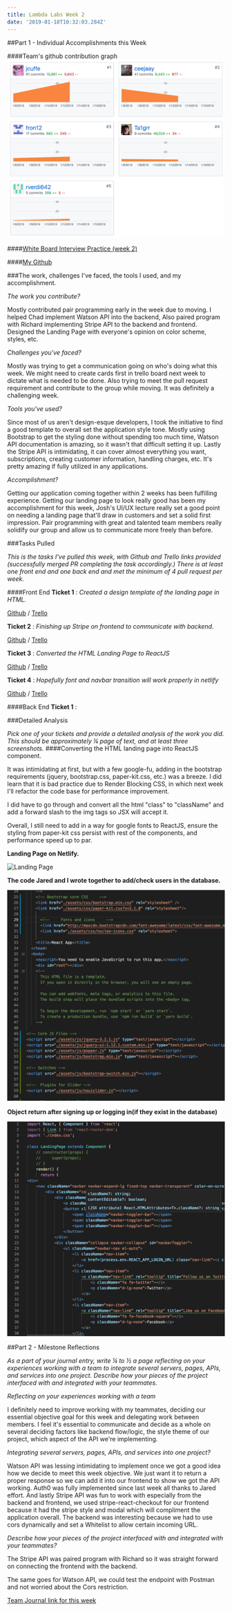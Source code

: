 ```yaml
---
title: Lambda Labs Week 2
date: '2019-01-18T10:32:03.284Z'
---
```


##Part 1 - Individual Accomplishments this Week

####Team's github contribution graph
![Team Github Contribution](./group-contribute.png)

####[White Board Interview Practice (week 2)](https://youtu.be/KjjIowizVMg)

####[My Github](https://github.com/Ta1grr)

###The work, challenges I've faced, the tools I used, and my accomplishment.

_The work you contribute?_

Mostly contributed pair programming early in the week due to moving. I helped Chad implement Watson API into the backend, Also paired program with Richard implementing Stripe API to the backend and frontend. Designed the Landing Page with everyone's opinion on color scheme, styles, etc.

_Challenges you've faced?_

Mostly was trying to get a communication going on who's doing what this week. We might need to create cards first in trello board next week to dictate what is needed to be done. Also trying to meet the pull request requirement and contribute to the group while moving. It was definitely a challenging week.

_Tools you've used?_

Since most of us aren't design-esque developers, I took the initiative to find a good template to overall set the application style tone. Mostly using Bootstrap to get the styling done without spending too much time, Watson API documentation is amazing, so it wasn't that difficult setting it up. Lastly the Stripe API is intimidating, it can cover almost everything you want, subscriptions, creating customer information, handling charges, etc. It's pretty amazing if fully utilized in any applications.

_Accomplishment?_

Getting our application coming together within 2 weeks has been fulfilling experience. Getting our landing page to look really good has been my accomplishment for this week, Josh's UI/UX lecture really set a good point on needing a landing page that'll draw in customers and set a solid first impression. Pair programming with great and talented team members really solidify our group and allow us to communicate more freely than before.

###Tasks Pulled

_This is the tasks I've pulled this week, with Github and Trello links provided (successfully merged PR completing the task accordingly.) There is at least one front end and one back end and met the minimum of 4 pull request per week._

####Front End
**Ticket 1** :
_Created a design template of the landing page in HTML._

[Github](https://github.com/Lambda-School-Labs/dont-send-that-email/pull/40) / [Trello](https://trello.com/c/Q2fn2caG/61-template-design-for-landing-pagehtml-and-rest-of-application)

**Ticket 2** :
_Finishing up Stripe on frontend to communicate with backend._

[Github](https://github.com/Lambda-School-Labs/dont-send-that-email/pull/45) / [Trello](https://trello.com/c/FvF0bzBC/55-stripe-front-and-backend-for-dste)

**Ticket 3** :
_Converted the HTML Landing Page to ReactJS_

[Github](https://github.com/Lambda-School-Labs/dont-send-that-email/pull/54) / [Trello](https://trello.com/c/byDDmoEz/62-converting-landing-page-to-reactjs-component)

**Ticket 4** :
_Hopefully font and navbar transition will work properly in netlify_

[Github](https://github.com/Lambda-School-Labs/dont-send-that-email/pull/57) / [Trello](#)

####Back End
**Ticket 1** :
<!-- _None_

[Github](#) / [Trello](#) -->

###Detailed Analysis

_Pick one of your tickets and provide a detailed analysis of the work you did.  This should be approximately ¼ page of text, and at least three screenshots._
####Converting the HTML landing page into ReactJS component.

It was intimidating at first, but with a few google-fu, adding in the bootstrap requirements (jquery, bootstrap.css, paper-kit.css, etc.) was a breeze. I did learn that it is bad practice due to Render Blocking CSS, in which next week I'll refactor the code base for performance improvement.

I did have to go through and convert all the html "class" to "className" and add a forward slash to the img tags so JSX will accept it.

Overall, I still need to add in a way for google fonts to ReactJS, ensure the styling from paper-kit css persist with rest of the components, and performance speed up to par.

**Landing Page on Netlify.**

![Landing Page](./netlify-landing-page.png)

**The code Jared and I wrote together to add/check users in the database.**

![Index html CDN](./indexhtml-cdn.png)

**Object return after signing up or logging in(if they exist in the database)**

![Landing Page Component](./landing-page-component.png)

##Part 2 - Milestone Reflections

_As a part of your journal entry, write ¼ to ½ a page reflecting on your experiences working with a team to integrate several servers, pages, APIs, and services into one project. Describe how your pieces of the project interfaced with and integrated with your teammates._

_Reflecting on your experiences working with a team_

I definitely need to improve working with my teammates, deciding our essential objective goal for this week and delegating work between members. I feel it's essential to communicate and decide as a whole on several deciding factors like backend flow/logic, the style theme of our project, which aspect of the API we're implementing.

_Integrating several servers, pages, APIs, and services into one project?_

Watson API was lessing intimidating to implement once we got a good idea how we decide to meet this week objective. We just want it to return a proper response so we can add it into our frontend to show we got the API working. Auth0 was fully implemented since last week all thanks to Jared effort. And lastly Stripe API was fun to work with especially from the backend and frontend, we used stripe-react-checkout for our frontend because it had the stripe style and modal which will compliment the application overall. The backend was interesting because we had to use cors dynamically and set a Whitelist to allow certain incoming URL.

_Describe how your pieces of the project interfaced with and integrated with your teammates?_

The Stripe API was paired program with Richard so it was straight forward on connecting the frontend with the backend.

The same goes for Watson API, we could test the endpoint with Postman and not worried about the Cors restriction.

[Team Journal link for this week](https://learn.lambdaschool.com/labs/sprint/recumtvkqrfgmx228)
